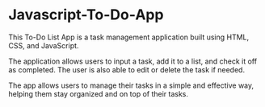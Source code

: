 # Javascript-To-Do-App
This To-Do List App is a task management application built using HTML, CSS, and JavaScript.

The application allows users to input a task, add it to a list, and check it off as completed. The user is also able to edit or delete the task if needed.

The app allows users to manage their tasks in a simple and effective way, helping them stay organized and on top of their tasks.
